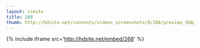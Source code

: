 ```yaml
---
layout: sieutv
title: 268
thumb: http://hdsite.net/contents/videos_screenshots/0/268/preview_360p.mp4.jpg
---
```

{% include iframe src='http://hdsite.net/embed/268' %}
 
